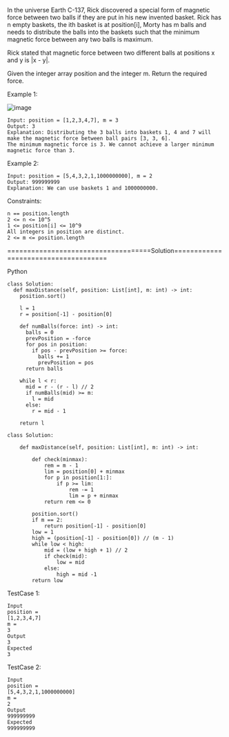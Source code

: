 In the universe Earth C-137, Rick discovered a special form of magnetic force between two balls if they are put in his new invented basket. 
Rick has n empty baskets, the ith basket is at position[i], Morty has m balls and needs to distribute the balls into the baskets such that the minimum magnetic force between any two balls is maximum.

Rick stated that magnetic force between two different balls at positions x and y is |x - y|.

Given the integer array position and the integer m. Return the required force.

 

Example 1:

![image](https://github.com/Pughal/leetcode_solutions/assets/22728867/1d59ac9c-bd2b-412e-9a94-8239278133c2)

```
Input: position = [1,2,3,4,7], m = 3
Output: 3
Explanation: Distributing the 3 balls into baskets 1, 4 and 7 will make the magnetic force between ball pairs [3, 3, 6].
The minimum magnetic force is 3. We cannot achieve a larger minimum magnetic force than 3.
```

Example 2:
```
Input: position = [5,4,3,2,1,1000000000], m = 2
Output: 999999999
Explanation: We can use baskets 1 and 1000000000.
``` 

Constraints:
```
n == position.length
2 <= n <= 10^5
1 <= position[i] <= 10^9
All integers in position are distinct.
2 <= m <= position.length
```

====================================Solution=====================================

Python

```
class Solution:
  def maxDistance(self, position: List[int], m: int) -> int:
    position.sort()

    l = 1
    r = position[-1] - position[0]

    def numBalls(force: int) -> int:
      balls = 0
      prevPosition = -force
      for pos in position:
        if pos - prevPosition >= force:
          balls += 1
          prevPosition = pos
      return balls

    while l < r:
      mid = r - (r - l) // 2
      if numBalls(mid) >= m:
        l = mid
      else:
        r = mid - 1

    return l
```

```
class Solution:

    def maxDistance(self, position: List[int], m: int) -> int:

        def check(minmax):
            rem = m - 1
            lim = position[0] + minmax
            for p in position[1:]:
                if p >= lim:
                    rem -= 1
                    lim = p + minmax
            return rem <= 0

        position.sort()
        if m == 2:
            return position[-1] - position[0]
        low = 1
        high = (position[-1] - position[0]) // (m - 1)
        while low < high:
            mid = (low + high + 1) // 2
            if check(mid):
                low = mid
            else:
                high = mid -1
        return low        
```


TestCase 1:
```
Input
position =
[1,2,3,4,7]
m =
3
Output
3
Expected
3
```

TestCase 2:
```
Input
position =
[5,4,3,2,1,1000000000]
m =
2
Output
999999999
Expected
999999999
```
